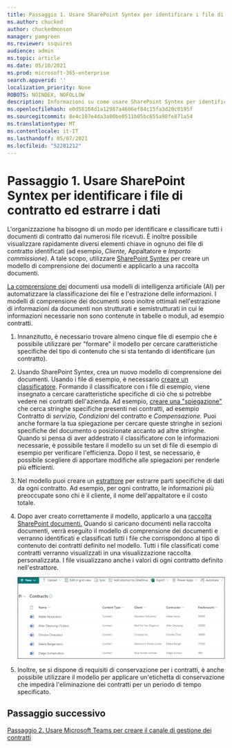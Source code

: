```yaml
---
title: Passaggio 1. Usare SharePoint Syntex per identificare i file di contratto ed estrarre i dati
ms.author: chucked
author: chuckedmonson
manager: pamgreen
ms.reviewer: ssquires
audience: admin
ms.topic: article
ms.date: 05/10/2021
ms.prod: microsoft-365-enterprise
search.appverid: ''
localization_priority: None
ROBOTS: NOINDEX, NOFOLLOW
description: Informazioni su come usare SharePoint Syntex per identificare i file di contratto ed estrarre i dati utilizzando una Microsoft 365 soluzione.
ms.openlocfilehash: e0d58164d1a12987a4606ef84c15fa3d20c0195f
ms.sourcegitcommit: 8e4c107e4da3a00be0511b05bc655a98fe871a54
ms.translationtype: MT
ms.contentlocale: it-IT
ms.lasthandoff: 05/07/2021
ms.locfileid: "52281212"
---
```

# <a name="step-1-use-sharepoint-syntex-to-identify-contract-files-and-extract-data"></a>Passaggio 1. Usare SharePoint Syntex per identificare i file di contratto ed estrarre i dati

L'organizzazione ha bisogno di un modo per identificare e classificare tutti i documenti di contratto dai numerosi file ricevuti. È inoltre possibile visualizzare rapidamente diversi elementi chiave in ognuno dei file di contratto identificati (ad esempio, *Cliente,* Appaltatore e *Importo commissione).* A tale scopo, utilizzare [SharePoint Syntex](index.md) per creare un modello di comprensione dei documenti e applicarlo a una raccolta documenti.

[La comprensione dei](document-understanding-overview.md) documenti usa modelli di intelligenza artificiale (AI) per automatizzare la classificazione dei file e l'estrazione delle informazioni. I modelli di comprensione dei documenti sono inoltre ottimali nell'estrazione di informazioni da documenti non strutturati e semistrutturati in cui le informazioni necessarie non sono contenute in tabelle o moduli, ad esempio contratti.

1. Innanzitutto, è necessario trovare almeno cinque file di esempio che è possibile utilizzare per "formare" il modello per cercare caratteristiche specifiche del tipo di contenuto che si sta tentando di identificare (un contratto). 

2. Usando SharePoint Syntex, crea un nuovo modello di comprensione dei documenti. Usando i file di esempio, è necessario [creare un classificatore](create-a-classifier.md). Formando il classificatore con i file di esempio, viene insegnato a cercare caratteristiche specifiche di ciò che si potrebbe vedere nei contratti dell'azienda. Ad esempio, [creare una "spiegazione"](create-a-classifier.md#create-an-explanation) che cerca stringhe specifiche presenti nei contratti, ad esempio Contratto di *servizio,* *Condizioni* del contratto e *Compensazione.* Puoi anche formare la tua spiegazione per cercare queste stringhe in sezioni specifiche del documento o posizionate accanto ad altre stringhe. Quando si pensa di aver addestrato il classificatore con le informazioni necessarie, è possibile testare il modello su un set di file di esempio di esempio per verificare l'efficienza. Dopo il test, se necessario, è possibile scegliere di apportare modifiche alle spiegazioni per renderle più efficienti. 

3. Nel modello puoi creare un [estrattore](create-an-extractor.md) per estrarre parti specifiche di dati da ogni contratto. Ad esempio, per ogni contratto, le informazioni più preoccupate sono chi è il cliente, il nome dell'appaltatore e il costo totale.

4. Dopo aver creato correttamente il modello, applicarlo a una [raccolta SharePoint documenti.](apply-a-model.md) Quando si caricano documenti nella raccolta documenti, verrà eseguito il modello di comprensione dei documenti e verranno identificati e classificati tutti i file che corrispondono al tipo di contenuto dei contratti definito nel modello. Tutti i file classificati come contratti verranno visualizzati in una visualizzazione raccolta personalizzata. I file visualizzano anche i valori di ogni contratto definito nell'estrattore.

   ![Contratti nella raccolta documenti](../media/content-understanding/doc-lib-solution.png)

5. Inoltre, se si dispone di requisiti di conservazione per i [](apply-a-retention-label-to-a-model.md) contratti, è anche possibile utilizzare il modello per applicare un'etichetta di conservazione che impedirà l'eliminazione dei contratti per un periodo di tempo specificato.

## <a name="next-step"></a>Passaggio successivo

[Passaggio 2. Usare Microsoft Teams per creare il canale di gestione dei contratti](solution-manage-contracts-step2.md)